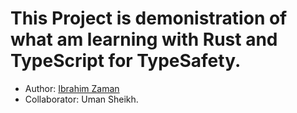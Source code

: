# This Project is demonistration of what am learning with Rust and TypeScript for TypeSafety.

- Author: [Ibrahim Zaman](https://abrahimzaman.com)
- Collaborator: Uman Sheikh.
